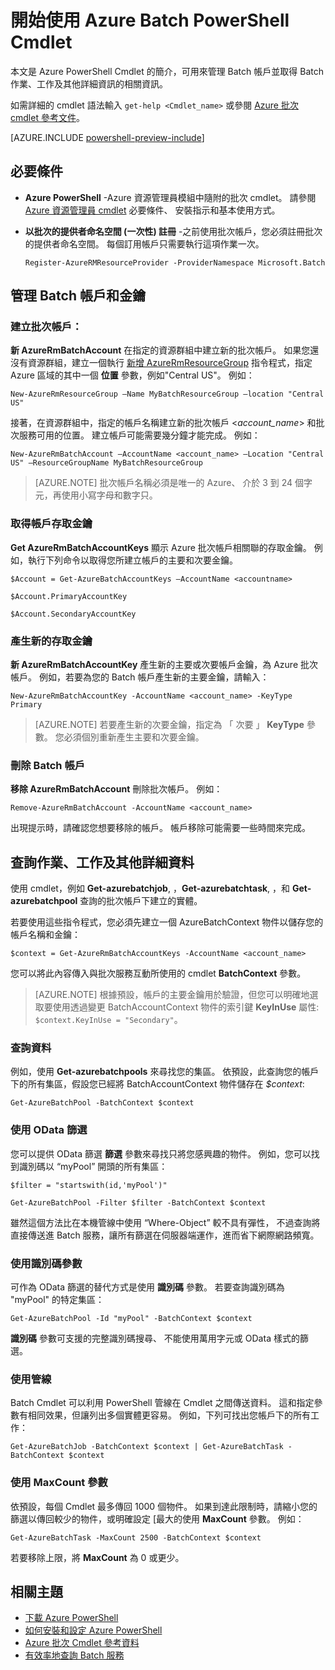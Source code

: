 <properties
   pageTitle="開始使用 Azure Batch PowerShell | Microsoft Azure"
   description="取得您可以用來管理 Azure Batch 服務之 Azure PowerShell Cmdlet 的快速簡介"
   services="batch"
   documentationCenter=""
   authors="dlepow"
   manager="timlt"
   editor=""/>

<tags
   ms.service="batch"
   ms.devlang="NA"
   ms.topic="get-started-article"
   ms.tgt_pltfrm="powershell"
   ms.workload="big-compute"
   ms.date="10/13/2015"
   ms.author="danlep"/>

# 開始使用 Azure Batch PowerShell Cmdlet
本文是 Azure PowerShell Cmdlet 的簡介，可用來管理 Batch 帳戶並取得 Batch 作業、工作及其他詳細資訊的相關資訊。

如需詳細的 cmdlet 語法輸入 `get-help <Cmdlet_name>` 或參閱 [Azure 批次 cmdlet 參考文件](https://msdn.microsoft.com/library/azure/mt125957.aspx)。

[AZURE.INCLUDE [powershell-preview-include](../../includes/powershell-preview-include.md)]

## 必要條件

* **Azure PowerShell** -Azure 資源管理員模組中隨附的批次 cmdlet。 請參閱 [Azure 資源管理員 cmdlet](https://msdn.microsoft.com/library/azure/mt125356.aspx) 必要條件、 安裝指示和基本使用方式。



* **以批次的提供者命名空間 (一次性) 註冊** -之前使用批次帳戶，您必須註冊批次的提供者命名空間。 每個訂用帳戶只需要執行這項作業一次。

    ```
    Register-AzureRMResourceProvider -ProviderNamespace Microsoft.Batch
    ```

## 管理 Batch 帳戶和金鑰


### 建立批次帳戶：

**新 AzureRmBatchAccount** 在指定的資源群組中建立新的批次帳戶。 如果您還沒有資源群組，建立一個執行 [新增 AzureRmResourceGroup](https://msdn.microsoft.com/library/azure/mt603739.aspx) 指令程式，指定 Azure 區域的其中一個 **位置** 參數，例如"Central US"。 例如：

```
New-AzureRmResourceGroup –Name MyBatchResourceGroup –location "Central US"
```

接著，在資源群組中，指定的帳戶名稱建立新的批次帳戶 <*account_name*> 和批次服務可用的位置。 建立帳戶可能需要幾分鐘才能完成。 例如：

```
New-AzureRmBatchAccount –AccountName <account_name> –Location "Central US" –ResourceGroupName MyBatchResourceGroup
```

> [AZURE.NOTE] 批次帳戶名稱必須是唯一的 Azure、 介於 3 到 24 個字元，再使用小寫字母和數字只。

### 取得帳戶存取金鑰
**Get AzureRmBatchAccountKeys** 顯示 Azure 批次帳戶相關聯的存取金鑰。 例如，執行下列命令以取得您所建立帳戶的主要和次要金鑰。

```
$Account = Get-AzureBatchAccountKeys –AccountName <accountname>

$Account.PrimaryAccountKey

$Account.SecondaryAccountKey
```

### 產生新的存取金鑰
**新 AzureRmBatchAccountKey** 產生新的主要或次要帳戶金鑰，為 Azure 批次帳戶。 例如，若要為您的 Batch 帳戶產生新的主要金鑰，請輸入：

```
New-AzureRmBatchAccountKey -AccountName <account_name> -KeyType Primary
```

> [AZURE.NOTE] 若要產生新的次要金鑰，指定為 「 次要 」 **KeyType** 參數。 您必須個別重新產生主要和次要金鑰。

### 刪除 Batch 帳戶
**移除 AzureRmBatchAccount** 刪除批次帳戶。 例如：

```
Remove-AzureRmBatchAccount -AccountName <account_name>
```

出現提示時，請確認您想要移除的帳戶。 帳戶移除可能需要一些時間來完成。

## 查詢作業、工作及其他詳細資料

使用 cmdlet，例如 **Get-azurebatchjob**, ，**Get-azurebatchtask**, ，和 **Get-azurebatchpool** 查詢的批次帳戶下建立的實體。

若要使用這些指令程式，您必須先建立一個 AzureBatchContext 物件以儲存您的帳戶名稱和金鑰：

```
$context = Get-AzureRmBatchAccountKeys -AccountName <account_name>
```

您可以將此內容傳入與批次服務互動所使用的 cmdlet **BatchContext** 參數。

> [AZURE.NOTE] 根據預設，帳戶的主要金鑰用於驗證，但您可以明確地選取要使用透過變更 BatchAccountContext 物件的索引鍵 **KeyInUse** 屬性: `$context.KeyInUse = "Secondary"`。


### 查詢資料

例如，使用 **Get-azurebatchpools** 來尋找您的集區。 依預設，此查詢您的帳戶下的所有集區，假設您已經將 BatchAccountContext 物件儲存在 *$context*:

```
Get-AzureBatchPool -BatchContext $context
```
### 使用 OData 篩選

您可以提供 OData 篩選 **篩選** 參數來尋找只將您感興趣的物件。 例如，您可以找到識別碼以 “myPool” 開頭的所有集區：

```
$filter = "startswith(id,'myPool')"

Get-AzureBatchPool -Filter $filter -BatchContext $context
```

雖然這個方法比在本機管線中使用 “Where-Object” 較不具有彈性， 不過查詢將直接傳送進 Batch 服務，讓所有篩選在伺服器端運作，進而省下網際網路頻寬。

### 使用識別碼參數

可作為 OData 篩選的替代方式是使用 **識別碼** 參數。 若要查詢識別碼為 "myPool" 的特定集區：

```
Get-AzureBatchPool -Id "myPool" -BatchContext $context

```
 **識別碼** 參數可支援的完整識別碼搜尋、 不能使用萬用字元或 OData 樣式的篩選。

### 使用管線

Batch Cmdlet 可以利用 PowerShell 管線在 Cmdlet 之間傳送資料。 這和指定參數有相同效果，但讓列出多個實體更容易。 例如，下列可找出您帳戶下的所有工作：

```
Get-AzureBatchJob -BatchContext $context | Get-AzureBatchTask -BatchContext $context
```

### 使用 MaxCount 參數

依預設，每個 Cmdlet 最多傳回 1000 個物件。 如果到達此限制時，請縮小您的篩選以傳回較少的物件，或明確設定 [最大的使用 **MaxCount** 參數。 例如：

```
Get-AzureBatchTask -MaxCount 2500 -BatchContext $context

```

若要移除上限，將 **MaxCount** 為 0 或更少。

## 相關主題
* [下載 Azure PowerShell](http://go.microsoft.com/?linkid=9811175)
* [如何安裝和設定 Azure PowerShell](../powershell-install-configure.md)
* [Azure 批次 Cmdlet 參考資料](https://msdn.microsoft.com/library/azure/mt125957.aspx)
* [有效率地查詢 Batch 服務](batch-efficient-list-queries.md)

